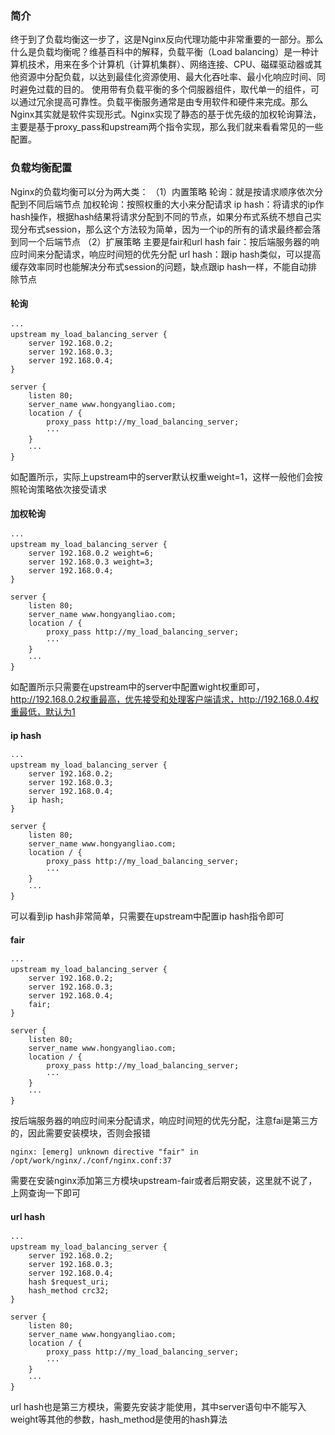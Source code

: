 ﻿### 简介
终于到了负载均衡这一步了，这是Nginx反向代理功能中非常重要的一部分。那么什么是负载均衡呢？维基百科中的解释，负载平衡（Load balancing）是一种计算机技术，用来在多个计算机（计算机集群）、网络连接、CPU、磁碟驱动器或其他资源中分配负载，以达到最佳化资源使用、最大化吞吐率、最小化响应时间、同时避免过载的目的。 使用带有负载平衡的多个伺服器组件，取代单一的组件，可以通过冗余提高可靠性。负载平衡服务通常是由专用软件和硬件来完成。那么Nginx其实就是软件实现形式。Nginx实现了静态的基于优先级的加权轮询算法，主要是基于proxy_pass和upstream两个指令实现，那么我们就来看看常见的一些配置。

### 负载均衡配置
Nginx的负载均衡可以分为两大类：
（1）内置策略
轮询：就是按请求顺序依次分配到不同后端节点
加权轮询：按照权重的大小来分配请求
ip hash：将请求的ip作hash操作，根据hash结果将请求分配到不同的节点，如果分布式系统不想自己实现分布式session，那么这个方法较为简单，因为一个ip的所有的请求最终都会落到同一个后端节点
（2）扩展策略
主要是fair和url hash
fair：按后端服务器的响应时间来分配请求，响应时间短的优先分配
url hash：跟ip hash类似，可以提高缓存效率同时也能解决分布式session的问题，缺点跟ip hash一样，不能自动排除节点

#### 轮询
```
···
upstream my_load_balancing_server {
	server 192.168.0.2;
	server 192.168.0.3;
	server 192.168.0.4;
}

server {
	listen 80;
	server_name www.hongyangliao.com;
	location / {
		proxy_pass http://my_load_balancing_server;
		···
	}
	···
}
```
如配置所示，实际上upstream中的server默认权重weight=1，这样一般他们会按照轮询策略依次接受请求

#### 加权轮询
```
···
upstream my_load_balancing_server {
	server 192.168.0.2 weight=6;
	server 192.168.0.3 weight=3; 
	server 192.168.0.4;
}

server {
	listen 80;
	server_name www.hongyangliao.com;
	location / {
		proxy_pass http://my_load_balancing_server;
		···
	}
	···
}
```
如配置所示只需要在upstream中的server中配置wight权重即可，http://192.168.0.2权重最高，优先接受和处理客户端请求，http://192.168.0.4权重最低，默认为1

#### ip hash
```
···
upstream my_load_balancing_server {
	server 192.168.0.2;
	server 192.168.0.3; 
	server 192.168.0.4;
	ip hash;
}

server {
	listen 80;
	server_name www.hongyangliao.com;
	location / {
		proxy_pass http://my_load_balancing_server;
		···
	}
	···
}
```
可以看到ip hash非常简单，只需要在upstream中配置ip hash指令即可

#### fair
```
···
upstream my_load_balancing_server {
	server 192.168.0.2;
	server 192.168.0.3; 
	server 192.168.0.4;
	fair;
}

server {
	listen 80;
	server_name www.hongyangliao.com;
	location / {
		proxy_pass http://my_load_balancing_server;
		···
	}
	···
}
```
按后端服务器的响应时间来分配请求，响应时间短的优先分配，注意fai是第三方的，因此需要安装模块，否则会报错
```
nginx: [emerg] unknown directive "fair" in /opt/work/nginx/./conf/nginx.conf:37
```
需要在安装nginx添加第三方模块upstream-fair或者后期安装，这里就不说了，上网查询一下即可

#### url hash
```
···
upstream my_load_balancing_server {
	server 192.168.0.2;
	server 192.168.0.3; 
	server 192.168.0.4;
	hash $request_uri; 
	hash_method crc32; 
}

server {
	listen 80;
	server_name www.hongyangliao.com;
	location / {
		proxy_pass http://my_load_balancing_server;
		···
	}
	···
}
```
url hash也是第三方模块，需要先安装才能使用，其中server语句中不能写入weight等其他的参数，hash_method是使用的hash算法


